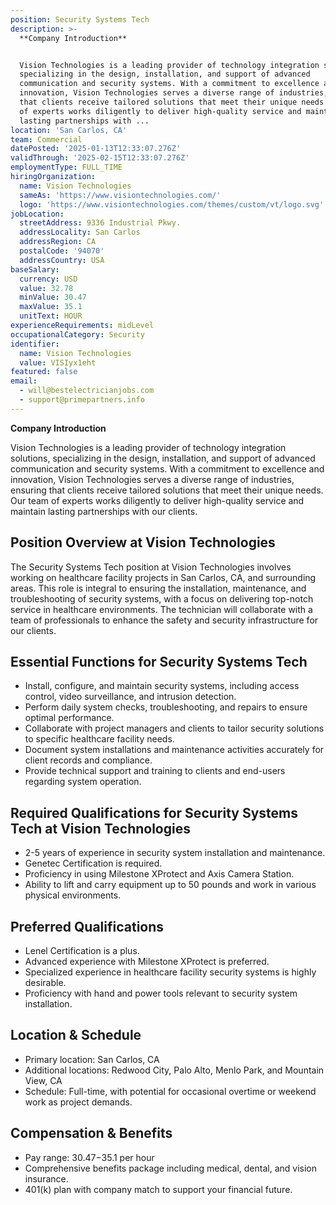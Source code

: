 ```yaml
---
position: Security Systems Tech
description: >-
  **Company Introduction**


  Vision Technologies is a leading provider of technology integration solutions,
  specializing in the design, installation, and support of advanced
  communication and security systems. With a commitment to excellence and
  innovation, Vision Technologies serves a diverse range of industries, ensuring
  that clients receive tailored solutions that meet their unique needs. Our team
  of experts works diligently to deliver high-quality service and maintain
  lasting partnerships with ...
location: 'San Carlos, CA'
team: Commercial
datePosted: '2025-01-13T12:33:07.276Z'
validThrough: '2025-02-15T12:33:07.276Z'
employmentType: FULL_TIME
hiringOrganization:
  name: Vision Technologies
  sameAs: 'https://www.visiontechnologies.com/'
  logo: 'https://www.visiontechnologies.com/themes/custom/vt/logo.svg'
jobLocation:
  streetAddress: 9336 Industrial Pkwy.
  addressLocality: San Carlos
  addressRegion: CA
  postalCode: '94070'
  addressCountry: USA
baseSalary:
  currency: USD
  value: 32.78
  minValue: 30.47
  maxValue: 35.1
  unitText: HOUR
experienceRequirements: midLevel
occupationalCategory: Security
identifier:
  name: Vision Technologies
  value: VISIyx1eht
featured: false
email:
  - will@bestelectricianjobs.com
  - support@primepartners.info
---
```




**Company Introduction**

Vision Technologies is a leading provider of technology integration solutions, specializing in the design, installation, and support of advanced communication and security systems. With a commitment to excellence and innovation, Vision Technologies serves a diverse range of industries, ensuring that clients receive tailored solutions that meet their unique needs. Our team of experts works diligently to deliver high-quality service and maintain lasting partnerships with our clients.

## Position Overview at Vision Technologies

The Security Systems Tech position at Vision Technologies involves working on healthcare facility projects in San Carlos, CA, and surrounding areas. This role is integral to ensuring the installation, maintenance, and troubleshooting of security systems, with a focus on delivering top-notch service in healthcare environments. The technician will collaborate with a team of professionals to enhance the safety and security infrastructure for our clients.

## Essential Functions for Security Systems Tech

- Install, configure, and maintain security systems, including access control, video surveillance, and intrusion detection.
- Perform daily system checks, troubleshooting, and repairs to ensure optimal performance.
- Collaborate with project managers and clients to tailor security solutions to specific healthcare facility needs.
- Document system installations and maintenance activities accurately for client records and compliance.
- Provide technical support and training to clients and end-users regarding system operation.

## Required Qualifications for Security Systems Tech at Vision Technologies

- 2-5 years of experience in security system installation and maintenance.
- Genetec Certification is required.
- Proficiency in using Milestone XProtect and Axis Camera Station.
- Ability to lift and carry equipment up to 50 pounds and work in various physical environments.

## Preferred Qualifications

- Lenel Certification is a plus.
- Advanced experience with Milestone XProtect is preferred.
- Specialized experience in healthcare facility security systems is highly desirable.
- Proficiency with hand and power tools relevant to security system installation.

## Location & Schedule

- Primary location: San Carlos, CA
- Additional locations: Redwood City, Palo Alto, Menlo Park, and Mountain View, CA
- Schedule: Full-time, with potential for occasional overtime or weekend work as project demands.

## Compensation & Benefits

- Pay range: $30.47-$35.1 per hour
- Comprehensive benefits package including medical, dental, and vision insurance.
- 401(k) plan with company match to support your financial future.
